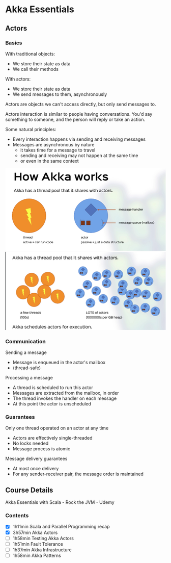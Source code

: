 # Akka Essentials

## Actors
### Basics
With traditional objects:
- We store their state as data
- We call their methods

With actors:
- We store their state as data
- We send messages to them, asynchronously 

Actors are objects we can't access directly, but only send messages to.

Actors interaction is similar to people having conversations. 
You'd say something to someone, and the person will reply or take an action.

Some natural principles:
- Every interaction happens via sending and receiving messages
- Messages are asynchronous by nature
  - it takes time for a message to travel
  - sending and receiving may not happen at the same time
  - or even in the same context

![Akka](images/how_akka_works_1.png)
![Akka](images/how_akka_works_2.png)

### Communication
Sending a message
- Message is enqueued in the actor's mailbox
- (thread-safe)

Processing a message
- A thread is scheduled to run this actor
- Messages are extracted from the mailbox, in order
- The thread invokes the handler on each message
- At this point the actor is unscheduled

### Guarantees
Only one thread operated on an actor at any time
- Actors are effectively single-threaded
- No locks needed
- Message process is atomic

Message delivery guarantees
- At most once delivery
- For any sender-receiver pair, the message order is maintained
  
## Course Details
Akka Essentials with Scala - Rock the JVM - Udemy

### Contents
- [x] 1h11min Scala and Parallel Programming recap
- [x] 3h57min Akka Actors 
- [ ] 1h58min Testing Akka Actors 
- [ ] 1h51min Fault Tolerance
- [ ] 1h37min Akka Infrastructure
- [ ] 1h58min Akka Patterns